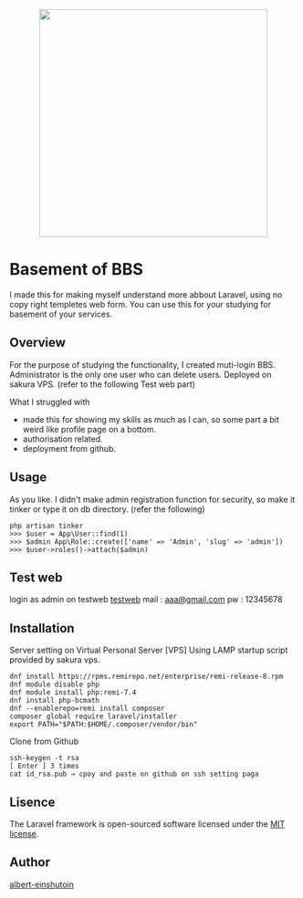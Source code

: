 <p align="center"><a href="https://laravel.com" target="_blank"><img src="https://raw.githubusercontent.com/laravel/art/master/logo-lockup/5%20SVG/2%20CMYK/1%20Full%20Color/laravel-logolockup-cmyk-red.svg" width="400"></a></p>

# Basement of BBS
I made this for making myself understand more abbout Laravel, using no copy right templetes web form.
You can use this for your studying for basement of your services.

## Overview
For the purpose of studying the functionality, I created muti-login BBS.
Administrator is the only one user who can delete users.
Deployed on sakura VPS. (refer to the following Test web part)

What I struggled with
- made this for showing my skills as much as I can, so some part a bit weird like profile page on a bottom.
- authorisation related.
- deployment from github.

## Usage
As you like.
I didn't make admin registration function for security, so make it tinker or type it on db directory. (refer the following)
```
php artisan tinker
>>> $user = App\User::find(1)
>>> $admin App\Role::create(['name' => 'Admin', 'slug' => 'admin'])
>>> $user->roles()->attach($admin)
```

## Test web
login as admin on testweb
[testweb](http://133.125.57.31/laravel_pf/)
mail : aaa@gmail.com
pw : 12345678

## Installation
Server setting on Virtual Personal Server [VPS]
Using LAMP startup script provided by sakura vps.
```
dnf install https://rpms.remirepo.net/enterprise/remi-release-8.rpm
dnf module disable php
dnf module install php:remi-7.4
dnf install php-bcmath
dnf --enablerepo=remi install composer
composer global require laravel/installer
export PATH="$PATH:$HOME/.composer/vendor/bin"
```
Clone from Github
```
ssh-keygen -t rsa
[ Enter ] 3 times
cat id_rsa.pub → cpoy and paste on github on ssh setting paga
```

## Lisence
The Laravel framework is open-sourced software licensed under the [MIT license](https://opensource.org/licenses/MIT).

## Author
[albert-einshutoin](https://github.com/albert-einshutoin)
